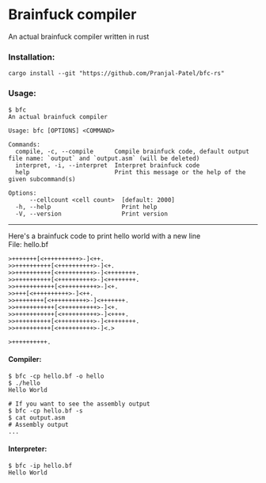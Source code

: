 # Brainfuck compiler
An actual brainfuck compiler written in rust

### Installation:

``` shell
cargo install --git "https://github.com/Pranjal-Patel/bfc-rs"
```

### Usage:

``` shell
$ bfc
An actual brainfuck compiler

Usage: bfc [OPTIONS] <COMMAND>

Commands:
  compile, -c, --compile      Compile brainfuck code, default output file name: `output` and `output.asm` (will be deleted)
  interpret, -i, --interpret  Interpret brainfuck code
  help                        Print this message or the help of the given subcommand(s)

Options:
      --cellcount <cell count>  [default: 2000]
  -h, --help                    Print help
  -V, --version                 Print version
```

<hr>

Here's a brainfuck code to print hello world with a new line
<br>
File: hello.bf

``` brainfuck
>+++++++[<++++++++++>-]<++.
>>++++++++++[<++++++++++>-]<+.
>>++++++++++[<++++++++++>-]<++++++++.
>>++++++++++[<++++++++++>-]<++++++++.
>>+++++++++++[<++++++++++>-]<+.
>>+++[<++++++++++>-]<++.
>>++++++++[<++++++++++>-]<+++++++.
>>+++++++++++[<++++++++++>-]<+.
>>+++++++++++[<++++++++++>-]<++++.
>>++++++++++[<++++++++++>-]<++++++++.
>>++++++++++[<++++++++++>-]<.>

>++++++++++.
```

#### Compiler:

``` shell
$ bfc -cp hello.bf -o hello
$ ./hello
Hello World

# If you want to see the assembly output
$ bfc -cp hello.bf -s
$ cat output.asm
# Assembly output
...
```

#### Interpreter:

``` shell
$ bfc -ip hello.bf
Hello World
```
